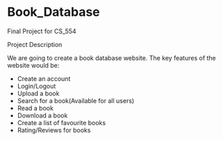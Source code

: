 # Book_Database
Final Project for CS_554

Project Description 

We are going to create a book database website. The key features of the website would be:
- Create an account
- Login/Logout
- Upload a book
- Search for a book(Available for all users)
- Read a book
- Download a book
- Create a list of favourite books
- Rating/Reviews for books

